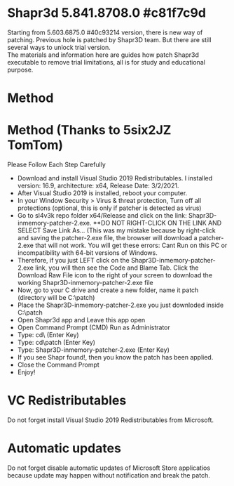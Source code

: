 # Shapr3d 5.841.8708.0 #c81f7c9d

Starting from 5.603.6875.0 #40c93214 version, there is new way of patching. Previous hole is patched by Shapr3D team.
But there are still several ways to unlock trial version.  
The materials and information here are guides how patch Shapr3d executable to remove trial limitations, all is for study and educational purpose.

# Method

# Method (Thanks to 5six2JZ TomTom)

Please Follow Each Step Carefully

* Download and install Visual Studio 2019 Redistributables. I installed version: 16.9, architecture: x64, Release Date: 3/2/2021.
* After Visual Studio 2019 is installed, reboot your computer.
* In your Window Security > Virus & threat protection, Turn off all protections (optional, this is only if patcher is detected as virus)
* Go to sl4v3k repo folder x64/Release and click on the link: Shapr3D-inmemory-patcher-2.exe. **DO NOT RIGHT-CLICK ON THE LINK AND SELECT Save Link As... (This was my mistake because by right-click and saving the patcher-2.exe file, the browser will download a patcher-2.exe that will not work. You will get these errors: Cant Run on this PC or incompatibility with 64-bit versions of Windows.
* Therefore, if you just LEFT click on the Shapr3D-inmemory-patcher-2.exe link, you will then see the Code and Blame Tab. Click the Download Raw File icon to the right of your screen to download the working Shapr3D-inmemory-patcher-2.exe file
* Now, go to your C drive and create a new folder, name it patch (directory will be C:\patch)
* Place the Shapr3D-inmemory-patcher-2.exe you just downloded inside C:\patch
* Open Shapr3d app and Leave this app open
* Open Command Prompt (CMD) Run as Administrator
* Type: cd\ (Enter Key)
* Type: cd\patch (Enter Key)
* Type: Shapr3D-inmemory-patcher-2.exe (Enter Key)
* If you see Shapr found!, then you know the patch has been applied.
* Close the Command Prompt
* Enjoy!

# VC Redistributables

Do not forget install Visual Studio 2019 Redistributables from Microsoft.

# Automatic updates

Do not forget disable automatic updates of Microsoft Store applicatios because update may happen without notification and break the patch.
